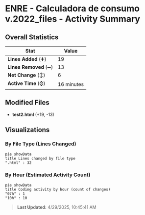 # ENRE - Calculadora de consumo v.2022_files - Activity Summary 

## Overall Statistics

| Stat                   | Value                                                             |
| ---------------------- | ----------------------------------------------------------------- |
| **Lines Added** (➕)   | 19                                          |
| **Lines Removed** (➖) | 13                                        |
| **Net Change** (↕)    | 6                |
| **Active Time** (⌚)   | 16 minutes |


## Modified Files
- **test2.html** (+19, -13)

## Visualizations

### By File Type (Lines Changed)

```mermaid
pie showData
title Lines changed by file type
".html" : 32
```

### By Hour (Estimated Activity Count)

```mermaid
pie showData
title Coding activity by hour (count of changes)
"07h" : 1
"10h" : 10
```


> **Last Updated:** 4/29/2025, 10:45:41 AM